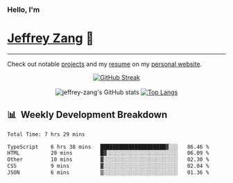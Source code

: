 
### Hello, I'm 
# [Jeffrey Zang](https://www.linkedin.com/in/jeffreyzang/) 🦀

---

Check out notable [projects](https://jeffz.dev/projects) and my [resume](https://jeffz.dev/resume) on my [personal website](https://jeffz.dev/).

<div align = 'center'>

[![GitHub Streak](https://github-readme-streak-stats.herokuapp.com/?user=jeffrey-zang&theme=tokyonight)](https://git.io/streak-stats)
<br></br>
![jeffrey-zang's GitHub stats](https://github-readme-stats.vercel.app/api?username=jeffrey-zang&show_icons=true&theme=tokyonight&hide_rank=true&hide=stars) 
[![Top Langs](https://github-readme-stats.vercel.app/api/top-langs/?username=jeffrey-zang&hide=ShaderLab,HLSL&layout=compact&theme=tokyonight)](https://github.com/anuraghazra/github-readme-stats)

</div>

## 📊 &nbsp;Weekly Development Breakdown
<!--START_SECTION:waka-->

```txt
Total Time: 7 hrs 29 mins

TypeScript    6 hrs 38 mins   █████████████████████▓░░░   86.46 %
HTML          28 mins         █▓░░░░░░░░░░░░░░░░░░░░░░░   06.09 %
Other         10 mins         ▓░░░░░░░░░░░░░░░░░░░░░░░░   02.30 %
CSS           9 mins          ▓░░░░░░░░░░░░░░░░░░░░░░░░   02.04 %
JSON          6 mins          ▒░░░░░░░░░░░░░░░░░░░░░░░░   01.36 %
```

<!--END_SECTION:waka-->

